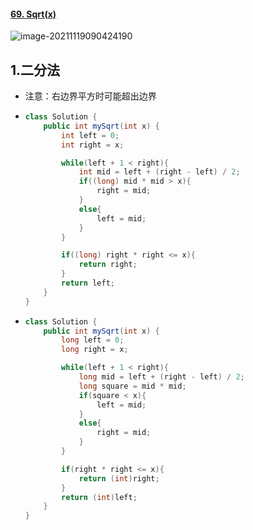 #### [69. Sqrt(x)](https://leetcode-cn.com/problems/sqrtx/)

![image-20211119090424190](https://raw.githubusercontent.com/TWDH/Leetcode-From-Zero/pictures/img/image-20211119090424190.png)

## 1.二分法

- 注意：右边界平方时可能超出边界

- ```java
  class Solution {
      public int mySqrt(int x) {
          int left = 0;
          int right = x;
  
          while(left + 1 < right){
              int mid = left + (right - left) / 2;
              if((long) mid * mid > x){
                  right = mid;
              }
              else{
                  left = mid;
              }
          }
  
          if((long) right * right <= x){
              return right;
          }
          return left;
      }
  }
  ```

- ```java
  class Solution {
      public int mySqrt(int x) {
          long left = 0;
          long right = x;
  
          while(left + 1 < right){
              long mid = left + (right - left) / 2;
              long square = mid * mid;
              if(square < x){
                  left = mid;
              }
              else{
                  right = mid;
              }
          }
  
          if(right * right <= x){
              return (int)right;
          }
          return (int)left;
      }
  }
  ```

